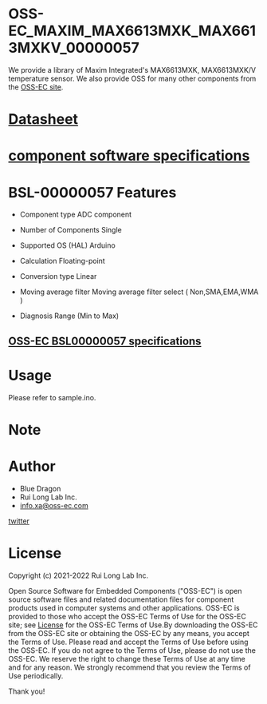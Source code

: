 # OSS-EC_MAXIM_MAX6613MXK_MAX6613MXKV_00000057

We provide a library of Maxim Integrated's MAX6613MXK, MAX6613MXK/V temperature sensor.
We also provide OSS for many other components from the [OSS-EC site](https://oss-ec.com/).

# [Datasheet](https://datasheets.maximintegrated.com/en/ds/MAX6613.pdf)

# [component software specifications](https://oss-ec.com/wp-content/uploads/2022/10/Spec-MAX6613MXK_MAX6613MXKV.pdf)

# BSL-00000057 Features
- Component type         ADC component

- Number of Components   Single
- Supported OS (HAL)     Arduino
- Calculation            Floating-point
- Conversion type        Linear
- Moving average filter  Moving average filter select ( Non,SMA,EMA,WMA )
- Diagnosis              Range (Min to Max)
## [OSS-EC BSL00000057 specifications](https://oss-ec.com/wp-content/uploads/2022/09/Spec-00000057.pdf)

# Usage
Please refer to sample.ino.

# Note

# Author

* Blue Dragon
* Rui Long Lab Inc.
* info.xa@oss-ec.com

[twitter](https://twitter.com/oss_ec)

# License
Copyright (c) 2021-2022 Rui Long Lab Inc.
 
Open Source Software for Embedded Components ("OSS-EC") is 
open source software files and related documentation files 
for component products used in computer systems and other 
applications. OSS-EC is provided to those who accept the 
OSS-EC Terms of Use for the OSS-EC site; see 
[License](https://oss-ec.com/license_agreement/)
for the OSS-EC Terms of Use.By downloading the OSS-EC from 
the OSS-EC site or obtaining the OSS-EC by any means, you 
accept the Terms of Use. Please read and accept the Terms 
of Use before using the OSS-EC. If you do not agree to the 
Terms of Use, please do not use the OSS-EC. We reserve the 
right to change these Terms of Use at any time and for any 
reason. We strongly recommend that you review the Terms of 
Use periodically.

Thank you!
